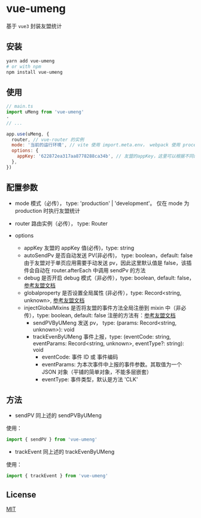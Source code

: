 # vue-umeng

基于 `vue3` 封装友盟统计

## 安装

```bash
yarn add vue-umeng
# or with npm
npm install vue-umeng
```

## 使用

```js
// main.ts
import uMeng from 'vue-umeng'
·
// ...

app.use(uMeng, {
  router, // vue-router 的实例
  mode: '当前的运行环境', // vite 使用 import.meta.env， webpack 使用 process.env.NODE_ENV 判断生产和测试环境，仅有 mode === 'production' 才会执行友盟的统计
  options: {
    appKey: '622872ea317aa8778288ca34b', // 友盟的appKey，这里可以根据不同的环境传入不同的 appKey
  },
})
```

## 配置参数

- mode 模式（必传）， type: 'production' | 'development'。
  仅在 mode 为 production 时执行友盟统计

- router 路由实例（必传）， type: Router
- options
  - appKey 友盟的 appKey 值(必传)，type: string
  - autoSendPv 是否自动发送 PV(非必传)， type: boolean，default: false
    由于友盟对于单页应用需要手动发送 pv，因此这里默认值是 false，该插件会自动在 router.afterEach 中调用 sendPv 的方法
  - debug 是否开启 debug 模式（非必传），type: boolean, default: false， [参考友盟文档](https://developer.umeng.com/docs/147615/detail/290919)
  - globalproperty 是否设置全局属性 (非必传），type: Record<string, unknown>, [参考友盟文档](https://developer.umeng.com/docs/147615/detail/290919)
  - injectGlobalMixins 是否将友盟的事件方法全局注册到 mixin 中（非必传），type: boolean, default: false
    注册的方法有：[参考友盟文档](https://developer.umeng.com/docs/147615/detail/290919)
    - sendPVByUMeng 发送 pv， type: (params: Record<string, unknown>): void
    - trackEvenByUMeng 事件上报，type: (eventCode: string, eventParams: Record<string, unknown>, eventType?: string): void
      - eventCode: 事件 ID 或 事件编码
      - eventParams: 为本次事件中上报的事件参数。其取值为一个 JSON 对象（平铺的简单对象，不能多层嵌套）
      - eventType: 事件类型，默认是方法 'CLK'

## 方法

- sendPV 同上述的 sendPVByUMeng

使用：

```js
import { sendPV } from 'vue-umeng'
```

- trackEvent 同上述的 trackEvenByUMeng

使用：

```js
import { trackEvent } from 'vue-umeng'
```

## License

[MIT](http://opensource.org/licenses/MIT)
